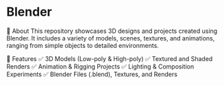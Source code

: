 # Blender
📌 About
This repository showcases 3D designs and projects created using Blender. It includes a variety of models, scenes, textures, and animations, ranging from simple objects to detailed environments.

📌 Features
✅ 3D Models (Low-poly & High-poly)
✅ Textured and Shaded Renders
✅ Animation & Rigging Projects
✅ Lighting & Composition Experiments
✅ Blender Files (.blend), Textures, and Renders
